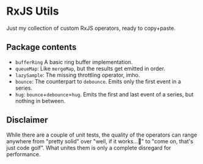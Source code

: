 # RxJS Utils

Just my collection of custom RxJS operators, ready to copy+paste.

## Package contents

- `bufferRing` A basic ring buffer implementation.
- `queueMap`: Like `mergeMap`, but the results get emitted in order.
- `lazySample`: The missing throttling operator, imho.
- `bounce`: The counterpart to `debounce`. Emits only the first event in a series.
- `hug`: `bounce`+`debounce`=`hug`. Emits the first and last event of a series, but nothing in between.

## Disclaimer

While there are a couple of unit tests, the quality of the operators can range anywhere from "pretty solid" over "well, if it works...🤞" to "come on, that's just code golf". What unites them is only a complete disregard for performance.